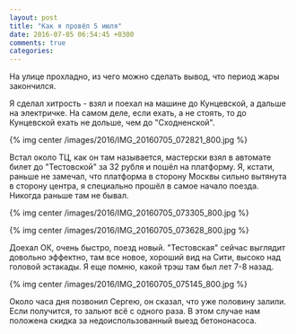 ```yaml
---
layout: post
title: "Как я провёл 5 июля"
date: 2016-07-05 06:54:45 +0300
comments: true
categories: 
---
```

На улице прохладно, из чего можно сделать вывод, что период жары закончился.

Я сделал хитрость - взял и поехал на машине до Кунцевской, а дальше на электричке. На самом деле, если ехать, а не стоять, то до Кунцевской ехать не дольше, чем до "Сходненской". 

{% img center /images/2016/IMG_20160705_072821_800.jpg %}

Встал около ТЦ, как он там называется, мастерски взял в автомате билет до "Тестовской" за 32 рубля и пошёл на платформу. Я, кстати, раньше не замечал, что платформа в сторону Москвы сильно вытянута в сторону центра, я специально прошёл в самое начало поезда. Никогда раньше там не бывал.

{% img center /images/2016/IMG_20160705_073305_800.jpg %}

{% img center /images/2016/IMG_20160705_073628_800.jpg %}

Доехал ОК, очень быстро, поезд новый. "Тестовская" сейчас выглядит довольно эффектно, там все новое, хороший вид на Сити, высоко над головой эстакады. Я еще помню, какой трэш там был лет 7-8 назад. 

{% img center /images/2016/IMG_20160705_075145_800.jpg %}

Около часа дня позвонил Сергею, он сказал, что уже половину залили. Если получится, то зальют всё с одного раза. В этом случае нам положена скидка за недоиспользованный выезд бетононасоса.